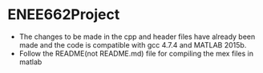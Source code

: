 # ENEE662Project

- The changes to be made in the cpp and header files have already been made
and the code is compatible with gcc 4.7.4 and MATLAB 2015b.
- Follow the README(not README.md) file for compiling the mex files in matlab 
